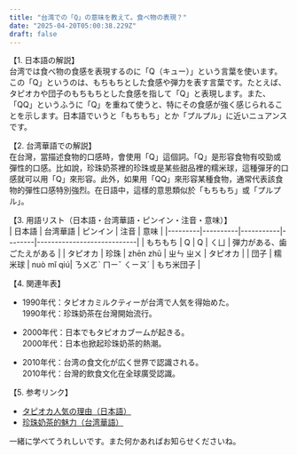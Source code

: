 ```yaml
---
title: "台湾での「Q」の意味を教えて。食べ物の表現？"
date: "2025-04-20T05:00:38.229Z"
draft: false
---
```


【1. 日本語の解説】  
台湾では食べ物の食感を表現するのに「Q（キュー）」という言葉を使います。この「Q」というのは、もちもちとした食感や弾力を表す言葉です。たとえば、タピオカや団子のもちもちとした食感を指して「Q」と表現します。また、「QQ」というふうに「Q」を重ねて使うと、特にその食感が強く感じられることを示します。日本語でいうと「もちもち」とか「プルプル」に近いニュアンスです。

【2. 台湾華語での解説】  
在台灣，當描述食物的口感時，會使用「Q」這個詞。「Q」是形容食物有咬勁或彈性的口感。比如說，珍珠奶茶裡的珍珠或是某些甜品裡的糯米球，這種彈牙的口感就可以用「Q」來形容。此外，如果用「QQ」來形容某種食物，通常代表該食物的彈性口感特別強烈。在日語中，這樣的意思類似於「もちもち」或「プルプル」。

【3. 用語リスト（日本語・台湾華語・ピンイン・注音・意味）】  
| 日本語  | 台湾華語 | ピンイン  | 注音   | 意味                       |
|---------|----------|-----------|--------|----------------------------|
| もちもち | Q       | Q        | ㄑㄩ     | 弾力がある、歯ごたえがある    |
| タピオカ | 珍珠     | zhēn zhū | ㄓㄣ ㄓㄨ | タピオカ                     |
| 団子     | 糯米球   | nuò mǐ qiú| ㄋㄨㄛˋ ㄇㄧˇ ㄑㄧㄡˊ | もち米団子                   |

【4. 関連年表】  
- 1990年代：タピオカミルクティーが台湾で人気を得始めた。  
  1990年代：珍珠奶茶在台灣開始流行。

- 2000年代：日本でもタピオカブームが起きる。  
  2000年代：日本也掀起珍珠奶茶的熱潮。

- 2010年代：台湾の食文化が広く世界で認識される。  
  2010年代：台灣的飲食文化在全球廣受認識。

【5. 参考リンク】  
- [タピオカ人気の理由（日本語）](https://www.example.jp/tapioca)  
- [珍珠奶茶的魅力（台湾華語）](https://www.example.tw/pearlmilk)

一緒に学べてうれしいです。また何かあればお知らせくださいね。